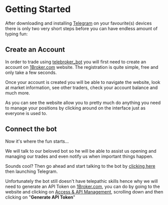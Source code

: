 # Getting Started

After downloading and installing [Telegram](http://t.me) on your favourite(s)
devices there is only two very short steps before you can have endless amount
of typing fun:

## Create an Account

In order to trade using [telebroker_bot](http://t.me/telebroker_bot) you will
first need to create an account on [1Broker.com](https://1broker.com/?r=11468)
website. The registration is quite simple, free and only take a few seconds.

Once your account is created you will be able to navigate the website, look
at market information, see other traders, check your account balance and much
more.

As you can see the website allow you to pretty much do anything you need to
manage your positions by clicking around on the interface just as everyone
is used to.

## Connect the bot

Now it's where the fun starts...

We will talk to our beloved bot so he will be able to assist us opening and
managing our trades and even notify us when important things happen.

Sounds cool? Then go ahead and start talking to the bot by [clicking here](http://t.me/telebroker_bot)
then launching Telegram.

Unfortunately the bot still doesn't have telepathic skills hence why we will
need to generate an API Token on [1Broker.com](https://1broker.com/?r=11468),
you can do by going to the website and clicking on [Access & API Management](https://1broker.com/trade/#access-management"),
scrolling down and then clicking on "**Generate API Token**"


